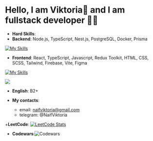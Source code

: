 
# Hello, I am  Viktoria👋 and I am fullstack developer 👩‍💻


+ __Hard Skills__:
+ __Backend__: Node.js, TypeScript, Nest.js, PostgreSQL, Docker, Prisma
  
[![My Skills](https://skillicons.dev/icons?i=nodejs,typescript,nestjs,postgres,docker,prisma)](https://skillicons.dev)

+ __Frontend__: React, TypeScript, Javascript, Redux Toolkit, HTML, CSS, SCSS, Tailwind, Firebase, Vite, Figma

[![My Skills](https://skillicons.dev/icons?i=react,typescript,js,redux,html,css,sass,tailwind,firebase,vite,figma)](https://skillicons.dev)

![](https://komarev.com/ghpvc/?username=Mangusteen)

+ __English__: B2+


+ __My contacts__: 
     + email: naifviktoria@gmail.com
     + telegram: @NaifViktoria

+__LeetCode__:
[![LeetCode Stats](https://leetcard.jacoblin.cool/Mangusteen?theme=dark&font=Consolas&extension=null)](https://leetcode.com/Mangusteen/)
+ __Codewars__:![Codewars](https://www.codewars.com/users/Gus__/badges/micro)


